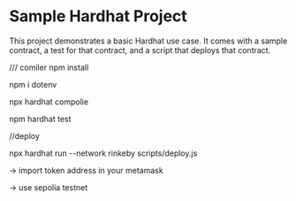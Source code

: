 # Sample Hardhat Project

This project demonstrates a basic Hardhat use case. It comes with a sample contract, a test for that contract, and a script that deploys that contract.



/// comiler
npm install

npm i dotenv

npx hardhat compolie


npm hardhat test

//deploy


npx hardhat run --network rinkeby scripts/deploy.js 

-> import token address in your metamask

-> use sepolia testnet